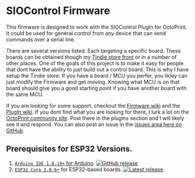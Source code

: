 # SIOControl Firmware
This firmware is designed to work with the SIOControl PlugIn for OctoPrint. It could be used for general control from any device that can send commands over a serial line. 

There are several versions listed. Each targeting a specific board. These boards can be obtained though my [Tindie store front](https://www.tindie.com/stores/softwaresedge/) or in a number of other places.
One of the goals of this project is to make it easy for people that dont have the ability to just build out a control board. This is why I have setup the Tindie store. 
If you have a board / MCU you perfer, you likley can just modify the Firmware and get moving. Knowing what MCU is on that board should give you a good starting point if you have another board with the same MCU.


If you are looking for some support, checkout the [Firmware wiki](https://github.com/jcassel/OctoPrint_SIOControl_Firmware/wiki) and the [PlugIn wiki](https://github.com/jcassel/OctoPrint-Siocontrol/wiki). 
If you dont find what you are looking for there, I lurk a lot on the [OctoPrint community site](https://community.octoprint.org/). Post there in the plugins section and I will likely see it and respond.
You can also post an issue in the [issues area here on GitHub](https://github.com/jcassel/OctoPrint_SIOControl_Firmware/issues).

## Prerequisites for ESP32 Versions.

1. [`Arduino IDE 1.8.19+` for Arduino](https://github.com/arduino/Arduino). [![GitHub release](https://img.shields.io/github/release/arduino/Arduino.svg)](https://github.com/arduino/Arduino/releases/latest)
2. [`ESP32 Core 2.0.6+`](https://github.com/espressif/arduino-esp32) for ESP32-based boards. [![Latest release](https://img.shields.io/github/release/espressif/arduino-esp32.svg)](https://github.com/espressif/arduino-esp32/releases/latest/).
